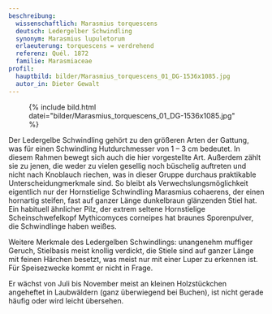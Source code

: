 ```yaml
---
beschreibung:
  wissenschaftlich: Marasmius torquescens
  deutsch: Ledergelber Schwindling
  synonym: Marasmius lupuletorum
  erlaeuterung: torquescens = verdrehend
  referenz: Quél. 1872
  familie: Marasmiaceae
profil:
  hauptbild: bilder/Marasmius_torquescens_01_DG-1536x1085.jpg
  autor_in: Dieter Gewalt
---
```


<figure>
  {% include bild.html datei="bilder/Marasmius_torquescens_01_DG-1536x1085.jpg" %}
</figure>

Der Ledergelbe Schwindling gehört zu den größeren Arten der Gattung, was für einen Schwindling Hutdurchmesser von 1 – 3 cm bedeutet. In diesem Rahmen bewegt sich auch die hier vorgestellte Art. Außerdem zählt sie zu jenen, die weder zu vielen gesellig noch büschelig auftreten und nicht nach Knoblauch riechen, was in dieser Gruppe durchaus praktikable Unterscheidungmerkmale sind. So bleibt als Verwechslungsmöglichkeit eigentlich nur der Hornstielige Schwindling Marasmius cohaerens, der einen hornartig steifen, fast auf ganzer Länge dunkelbraun glänzenden Stiel hat. Ein habituell ähnlicher Pilz, der extrem seltene Hornstielige Scheinschwefelkopf Mythicomyces corneipes hat braunes Sporenpulver, die Schwindlinge haben weißes.

Weitere Merkmale des Ledergelben Schwindlings: unangenehm muffiger Geruch, Stielbasis meist knollig verdickt, die Stiele sind auf ganzer Länge mit feinen Härchen besetzt, was meist nur mit einer Luper zu erkennen ist. Für Speisezwecke kommt er nicht in Frage.

Er wächst von Juli bis November meist an kleinen Holzstückchen angeheftet in Laubwäldern (ganz überwiegend bei Buchen), ist nicht gerade häufig oder wird leicht übersehen.
